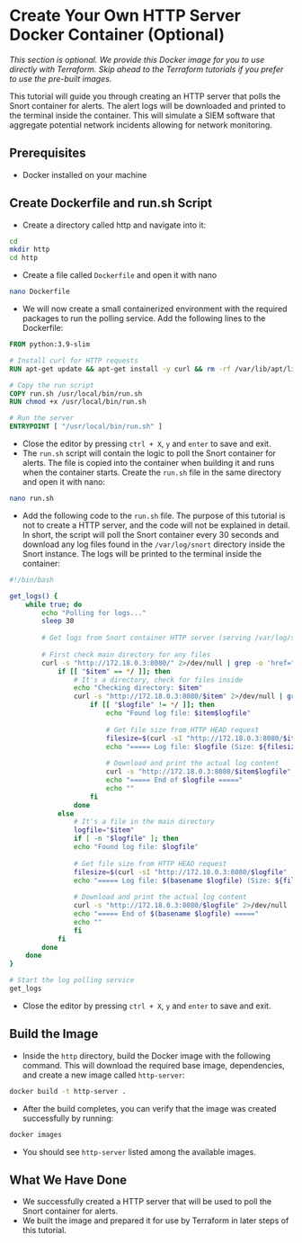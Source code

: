 # Create Your Own HTTP Server Docker Container (Optional)

*This section is optional. We provide this Docker image for you to use directly with Terraform. Skip ahead to the Terraform tutorials if you prefer to use the pre-built images.*

This tutorial will guide you through creating an HTTP server that polls the Snort container for alerts. The alert logs will be downloaded and printed to the terminal inside the container. This will simulate a SIEM software that aggregate potential network incidents allowing for network monitoring.

## Prerequisites
 - Docker installed on your machine

## Create Dockerfile and run.sh Script
- Create a directory called http and navigate into it:
```bash
cd
mkdir http
cd http
```
- Create a file called `Dockerfile` and open it with nano
```bash
nano Dockerfile
```
- We will now create a small containerized environment with the required packages to run the polling service. Add the following lines to the Dockerfile:
```Dockerfile
FROM python:3.9-slim

# Install curl for HTTP requests
RUN apt-get update && apt-get install -y curl && rm -rf /var/lib/apt/lists/*

# Copy the run script
COPY run.sh /usr/local/bin/run.sh
RUN chmod +x /usr/local/bin/run.sh

# Run the server
ENTRYPOINT [ "/usr/local/bin/run.sh" ]
```
- Close the editor by pressing `ctrl + X`, `y` and `enter` to save and exit.
- The `run.sh` script will contain the logic to poll the Snort container for alerts. The file is copied into the container when building it and runs when the container starts. Create the `run.sh` file in the same directory and open it with nano:
```bash
nano run.sh
```
- Add the following code to the `run.sh` file. The purpose of this tutorial is not to create a HTTP server, and the code will not be explained in detail. In short, the script will poll the Snort container every 30 seconds and download any log files found in the `/var/log/snort` directory inside the Snort instance. The logs will be printed to the terminal inside the container:
```bash
#!/bin/bash

get_logs() {
    while true; do
        echo "Polling for logs..."
        sleep 30
        
		# Get logs from Snort container HTTP server (serving /var/log/snort directory)
        
		# First check main directory for any files
        curl -s "http://172.18.0.3:8080/" 2>/dev/null | grep -o 'href="[^"]*"' | sed 's/href="//;s/"//' | grep -v "^/$" | while read -r item; do
            if [[ "$item" == */ ]]; then
                # It's a directory, check for files inside
                echo "Checking directory: $item"
                curl -s "http://172.18.0.3:8080/$item" 2>/dev/null | grep -o 'href="[^"]*"' | sed 's/href="//;s/"//' | grep -v "^/$" | while read -r logfile; do
                    if [[ "$logfile" != */ ]]; then
                        echo "Found log file: $item$logfile"
                        
						# Get file size from HTTP HEAD request
                        filesize=$(curl -sI "http://172.18.0.3:8080/$item$logfile" | grep -i content-length | awk '{print $2}' | tr -d '\r' || echo "unknown")
                        echo "===== Log file: $logfile (Size: ${filesize} bytes) ====="
                        
						# Download and print the actual log content
                        curl -s "http://172.18.0.3:8080/$item$logfile" 2>/dev/null
                        echo "===== End of $logfile ====="
                        echo ""
                    fi
                done
            else
                # It's a file in the main directory
                logfile="$item"
                if [ -n "$logfile" ]; then
                echo "Found log file: $logfile"
                
				# Get file size from HTTP HEAD request
                filesize=$(curl -sI "http://172.18.0.3:8080/$logfile" | grep -i content-length | awk '{print $2}' | tr -d '\r' || echo "unknown")
                echo "===== Log file: $(basename $logfile) (Size: ${filesize} bytes) ====="
                
				# Download and print the actual log content
                curl -s "http://172.18.0.3:8080/$logfile" 2>/dev/null
                echo "===== End of $(basename $logfile) ====="
                echo ""
                fi
            fi
        done
    done
}

# Start the log polling service
get_logs
```
- Close the editor by pressing `ctrl + X`, `y` and `enter` to save and exit.

## Build the Image
- Inside the `http` directory, build the Docker image with the following command. This will download the required base image, dependencies, and create a new image called `http-server`:
```bash
docker build -t http-server .
```
- After the build completes, you can verify that the image was created successfully by running:
```bash
docker images
```
- You should see `http-server` listed among the available images.

## What We Have Done
- We successfully created a HTTP server that will be used to poll the Snort container for alerts. 
- We built the image and prepared it for use by Terraform in later steps of this tutorial.